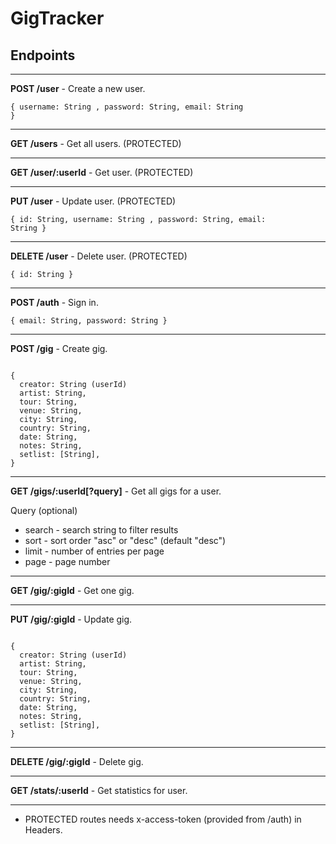 # GigTracker
## Endpoints

---
<b>POST /user</b> - Create a new user.

<code>{ username: String , password: String, email: String }</code>

---
<b>GET /users</b> - Get all users. (PROTECTED)

---
<b>GET /user/:userId</b> - Get user. (PROTECTED)

---
<b>PUT /user</b> - Update user. (PROTECTED)

<code>{ id: String, username: String , password: String, email: String }</code>

---
<b>DELETE /user</b> - Delete user. (PROTECTED)

<code>{ id: String }</code>

---
<b>POST /auth</b> - Sign in.

<code>{ email: String, password: String }</code>

---
<b>POST /gig</b> - Create gig.

<code>
{
  creator: String (userId)
  artist: String,
  tour: String,
  venue: String,
  city: String,
  country: String,
  date: String,
  notes: String,
  setlist: [String],
}
</code>

---
<b>GET /gigs/:userId[?query]</b> - Get all gigs for a user.

Query (optional)
- search - search string to filter results
- sort - sort order "asc" or "desc" (default "desc")
- limit - number of entries per page
- page - page number

---
<b>GET /gig/:gigId</b> - Get one gig.

---
<b>PUT /gig/:gigId</b> - Update gig.

<code>
{
  creator: String (userId)
  artist: String,
  tour: String,
  venue: String,
  city: String,
  country: String,
  date: String,
  notes: String,
  setlist: [String],
}
</code>

---
<b>DELETE /gig/:gigId</b> - Delete gig.

---
<b>GET /stats/:userId</b> - Get statistics for user.

---
* PROTECTED routes needs x-access-token (provided from /auth) in Headers.
  
